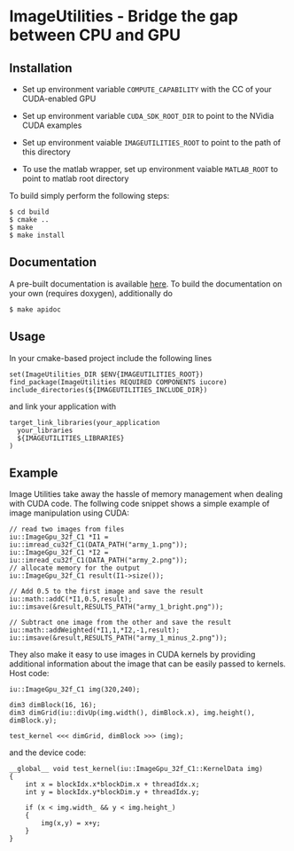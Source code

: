 ImageUtilities - Bridge the gap between CPU and GPU
===================================================

Installation
-------------

- Set up environment variable `COMPUTE_CAPABILITY` with the CC of your CUDA-enabled GPU
- Set up environment variable `CUDA_SDK_ROOT_DIR` to point to the NVidia CUDA examples
- Set up environment vaiable `IMAGEUTILITIES_ROOT` to point to the path of this directory

- To use the matlab wrapper, set up environment vaiable `MATLAB_ROOT` to point to matlab root directory

To build simply perform the following steps:

~~~
$ cd build
$ cmake ..
$ make
$ make install
~~~

Documentation
-------------
A pre-built documentation is available [here](https://vlogroup.github.io/imageutilities/).
To build the documentation on your own (requires doxygen), additionally do
~~~
$ make apidoc
~~~

Usage
------

In your cmake-based project include the following lines
~~~
set(ImageUtilities_DIR $ENV{IMAGEUTILITIES_ROOT})
find_package(ImageUtilities REQUIRED COMPONENTS iucore)
include_directories(${IMAGEUTILITIES_INCLUDE_DIR})
~~~

and link your application with
~~~
target_link_libraries(your_application
  your_libraries
  ${IMAGEUTILITIES_LIBRARIES}
)
~~~

Example
--------

Image Utilities take away the hassle of memory management when dealing with CUDA
code. The follwing code snippet shows a simple example of image manipulation
using CUDA:

~~~{.c}
// read two images from files
iu::ImageGpu_32f_C1 *I1 = iu::imread_cu32f_C1(DATA_PATH("army_1.png"));
iu::ImageGpu_32f_C1 *I2 = iu::imread_cu32f_C1(DATA_PATH("army_2.png"));
// allocate memory for the output
iu::ImageGpu_32f_C1 result(I1->size());

// Add 0.5 to the first image and save the result
iu::math::addC(*I1,0.5,result);
iu::imsave(&result,RESULTS_PATH("army_1_bright.png"));

// Subtract one image from the other and save the result
iu::math::addWeighted(*I1,1,*I2,-1,result);
iu::imsave(&result,RESULTS_PATH("army_1_minus_2.png"));
~~~

They also make it easy to use images in CUDA kernels by providing additional
information about the image that can be easily passed to kernels. Host code:

~~~{.c}
iu::ImageGpu_32f_C1 img(320,240);

dim3 dimBlock(16, 16);
dim3 dimGrid(iu::divUp(img.width(), dimBlock.x), img.height(), dimBlock.y);

test_kernel <<< dimGrid, dimBlock >>> (img);
~~~

and the device code:

~~~{.c}
__global__ void test_kernel(iu::ImageGpu_32f_C1::KernelData img)
{
    int x = blockIdx.x*blockDim.x + threadIdx.x;
    int y = blockIdx.y*blockDim.y + threadIdx.y;

    if (x < img.width_ && y < img.height_)
    {
        img(x,y) = x+y;
    }
}
~~~
